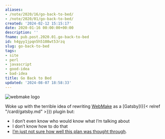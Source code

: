 ```yaml
---
aliases:
- /note/2020/16/go-back-to-bed/
- /note/2020/01/go-back-to-bed/
created: '2024-02-12 15:15:17'
date: 2020-01-16 00:00:00+00:00
description: ''
fname: pub.post.2020.01.go-back-to-bed
id: h4gyy1jpqn5h5108wt53rzq
slug: go-back-to-bed
tags:
- site
- perl
- javascript
- good-idea
- bad-idea
title: Go Back to Bed
updated: '2024-08-07 18:58:33'
---
```


![webmake logo](assets/img/2020/cover-2020-01-16.png)

Woke up with the terrible idea of rewriting [WebMake](http://webmake.taint.org/) as a [Gatsby]({{< relref "/card/gatsby.md" >}}) plugin but:

- I don’t even know who would know what I’m talking about
- I don’t know how to do that
- [I’m just not sure how well this plan was thought through](https://youtu.be/93B072j-E3I).